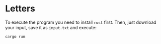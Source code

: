 # Letters

To execute the program you need to install `rust` first. Then, just download your input, save it as `input.txt` and execute:

```
cargo run
```
